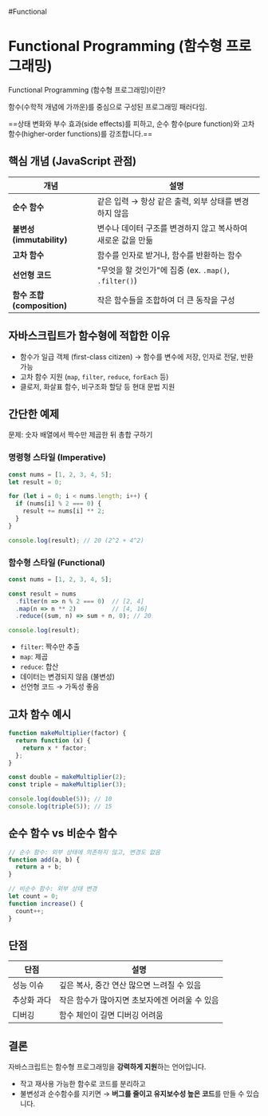 #Functional 

# Functional Programming (함수형 프로그래밍)

Functional Programming (함수형 프로그래밍)이란?

함수(수학적 개념에 가까운)를 중심으로 구성된 프로그래밍 패러다임.

==상태 변화와 부수 효과(side effects)를 피하고, 순수 함수(pure function)와 고차 함수(higher-order functions)를 강조합니다.==

## 핵심 개념 (JavaScript 관점)

| 개념                     | 설명                                          |
| ---------------------- | ------------------------------------------- |
| **순수 함수**              | 같은 입력 → 항상 같은 출력, 외부 상태를 변경하지 않음            |
| **불변성(immutability)**  | 변수나 데이터 구조를 변경하지 않고 복사하여 새로운 값을 만듦          |
| **고차 함수**              | 함수를 인자로 받거나, 함수를 반환하는 함수                    |
| **선언형 코드**             | "무엇을 할 것인가"에 집중 (ex. `.map()`, `.filter()`) |
| **함수 조합(composition)** | 작은 함수들을 조합하여 더 큰 동작을 구성                     |
## 자바스크립트가 함수형에 적합한 이유

- 함수가 일급 객체 (first-class citizen) → 함수를 변수에 저장, 인자로 전달, 반환 가능
- 고차 함수 지원 (`map`, `filter`, `reduce`, `forEach` 등)
- 클로저, 화살표 함수, 비구조화 할당 등 현대 문법 지원

## 간단한 예제

문제: 숫자 배열에서 짝수만 제곱한 뒤 총합 구하기
### 명령형 스타일 (Imperative)

```js
const nums = [1, 2, 3, 4, 5];
let result = 0;

for (let i = 0; i < nums.length; i++) {
  if (nums[i] % 2 === 0) {
    result += nums[i] ** 2;
  }
}

console.log(result); // 20 (2^2 + 4^2)
```

### 함수형 스타일 (Functional)

```js
const nums = [1, 2, 3, 4, 5];

const result = nums
  .filter(n => n % 2 === 0)  // [2, 4]
  .map(n => n ** 2)          // [4, 16]
  .reduce((sum, n) => sum + n, 0); // 20

console.log(result);
```

- `filter`: 짝수만 추출
- `map`: 제곱
- `reduce`: 합산
- 데이터는 변경되지 않음 (불변성)
- 선언형 코드 → 가독성 좋음

## 고차 함수 예시

```js
function makeMultiplier(factor) {
  return function (x) {
    return x * factor;
  };
}

const double = makeMultiplier(2);
const triple = makeMultiplier(3);

console.log(double(5)); // 10
console.log(triple(5)); // 15
```

## 순수 함수 vs 비순수 함수

```js
// 순수 함수: 외부 상태에 의존하지 않고, 변경도 없음
function add(a, b) {
  return a + b;
}

// 비순수 함수: 외부 상태 변경
let count = 0;
function increase() {
  count++;
}
```


## 단점

|단점|설명|
|---|---|
|성능 이슈|깊은 복사, 중간 연산 많으면 느려질 수 있음|
|추상화 과다|작은 함수가 많아지면 초보자에겐 어려울 수 있음|
|디버깅|함수 체인이 길면 디버깅 어려움|

## 결론

자바스크립트는 함수형 프로그래밍을 **강력하게 지원**하는 언어입니다.

- 작고 재사용 가능한 함수로 코드를 분리하고
- 불변성과 순수함수를 지키면
    → **버그를 줄이고 유지보수성 높은 코드**를 만들 수 있습니다.